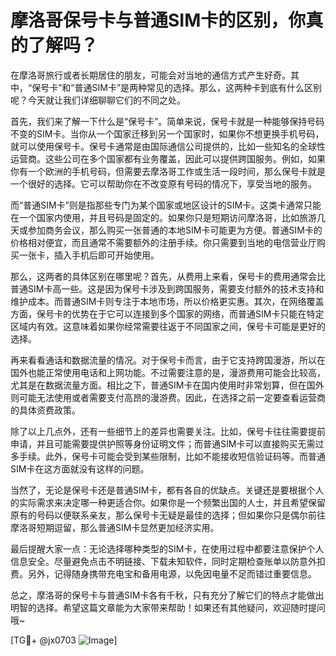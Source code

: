 # 摩洛哥保号卡与普通SIM卡的区别，你真的了解吗？

在摩洛哥旅行或者长期居住的朋友，可能会对当地的通信方式产生好奇。其中，“保号卡”和“普通SIM卡”是两种常见的选择。那么，这两种卡到底有什么区别呢？今天就让我们详细聊聊它们的不同之处。

首先，我们来了解一下什么是“保号卡”。简单来说，保号卡就是一种能够保持号码不变的SIM卡。当你从一个国家迁移到另一个国家时，如果你不想更换手机号码，就可以使用保号卡。保号卡通常是由国际通信公司提供的，比如一些知名的全球性运营商。这些公司在多个国家都有业务覆盖，因此可以提供跨国服务。例如，如果你有一个欧洲的手机号码，但需要去摩洛哥工作或生活一段时间，那么保号卡就是一个很好的选择。它可以帮助你在不改变原有号码的情况下，享受当地的服务。

而“普通SIM卡”则是指那些专门为某个国家或地区设计的SIM卡。这类卡通常只能在一个国家内使用，并且号码是固定的。如果你只是短期访问摩洛哥，比如旅游几天或参加商务会议，那么购买一张普通的本地SIM卡可能更为方便。普通SIM卡的价格相对便宜，而且通常不需要额外的注册手续。你只需要到当地的电信营业厅购买一张卡，插入手机后即可开始使用。

那么，这两者的具体区别在哪里呢？首先，从费用上来看，保号卡的费用通常会比普通SIM卡高一些。这是因为保号卡涉及到跨国服务，需要支付额外的技术支持和维护成本。而普通SIM卡则专注于本地市场，所以价格更实惠。其次，在网络覆盖方面，保号卡的优势在于它可以连接到多个国家的网络，而普通SIM卡只能在特定区域内有效。这意味着如果你经常需要往返于不同国家之间，保号卡可能是更好的选择。

再来看看通话和数据流量的情况。对于保号卡而言，由于它支持跨国漫游，所以在国外也能正常使用电话和上网功能。不过需要注意的是，漫游费用可能会比较高，尤其是在数据流量方面。相比之下，普通SIM卡在国内使用时非常划算，但在国外则可能无法使用或者需要支付高昂的漫游费。因此，在选择之前一定要查看运营商的具体资费政策。

除了以上几点外，还有一些细节上的差异也需要关注。比如，保号卡往往需要提前申请，并且可能需要提供护照等身份证明文件；而普通SIM卡可以直接购买无需过多手续。此外，保号卡可能会受到某些限制，比如不能接收短信验证码等。而普通SIM卡在这方面就没有这样的问题。

当然了，无论是保号卡还是普通SIM卡，都有各自的优缺点。关键还是要根据个人的实际需求来决定哪一种更适合你。如果你是一个频繁出国的人士，并且希望保留原有的号码以便联系亲友，那么保号卡无疑是最佳的选择；但如果你只是偶尔前往摩洛哥短期逗留，那么普通SIM卡显然更加经济实用。

最后提醒大家一点：无论选择哪种类型的SIM卡，在使用过程中都要注意保护个人信息安全。尽量避免点击不明链接、下载未知软件，同时定期检查账单以防意外扣费。另外，记得随身携带充电宝和备用电源，以免因电量不足而错过重要信息。

总之，摩洛哥的保号卡与普通SIM卡各有千秋，只有充分了解它们的特点才能做出明智的选择。希望这篇文章能为大家带来帮助！如果还有其他疑问，欢迎随时提问哦~

[TG💪+ @jx0703 ![Image](https://github.com/user-attachments/assets/dbca1d08-cadb-493c-b0ec-ad6f7a83f270)]
